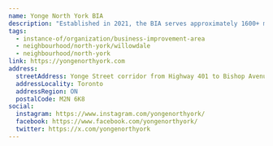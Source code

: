 ```yaml
---
name: Yonge North York BIA
description: "Established in 2021, the BIA serves approximately 1600+ member businesses and commercial properties. A range of street level restaurants and shops, as well as office towers make this the largest office node in Toronto outside of the Downtown core, offering restaurants, cafés, retail, shopping centers, service providers, and amenities."
tags:
  - instance-of/organization/business-improvement-area
  - neighbourhood/north-york/willowdale
  - neighbourhood/north-york
link: https://yongenorthyork.com
address:
  streetAddress: Yonge Street corridor from Highway 401 to Bishop Avenue
  addressLocality: Toronto
  addressRegion: ON
  postalCode: M2N 6K8
social:
  instagram: https://www.instagram.com/yongenorthyork/
  facebook: https://www.facebook.com/yongenorthyork/
  twitter: https://x.com/yongenorthyork
---
```

